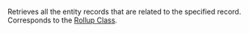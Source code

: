 Retrieves all the entity records that are related to the specified record. 
Corresponds to the [Rollup Class](https://msdn.microsoft.com/library/microsoft.crm.sdk.messages.rolluprequest.aspx).
